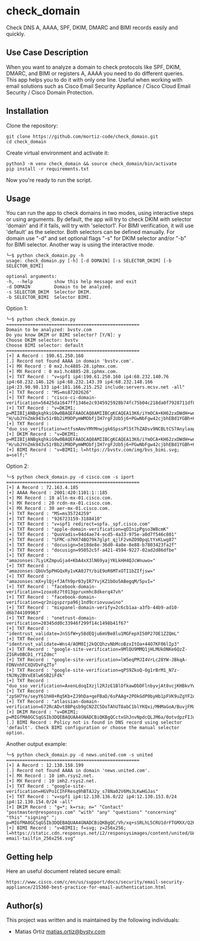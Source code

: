 # check_domain

Check DNS A, AAAA, SPF, DKIM, DMARC and BIMI records easily and quickly. 


## Use Case Description

When you want to analyze a domain to check protocols like SPF, DKIM, DMARC, and BIMI or registers A, AAAA you need to do different queries. This app helps you to do it with only one line. Useful when working with email solutions such as Cisco Email Security Appliance / Cisco Cloud Email Security / Cisco Domain Protection.


## Installation

Clone the repository:

    git clone https://github.com/mortiz-code/check_domain.git
    cd check_domain

Create virtual environment and activate it:

    python3 -m venv check_domain && source check_domain/bin/activate
    pip install -r requirements.txt

Now you're ready to run the script.


## Usage

You can run the app to check domains in two modes, using interactive steps or using arguments.
By default, the app will try to check DKIM with selector 'domain' and if it fails, will try with 'selector1'. For BIMI verification, it will use 'default' as the selector.
Both selectors can be defined manually. For domain use "-d" and set optional flags "-s" for DKIM selector and/or "-b" for BIMI selector. Another way is using the interactive mode.


    └─$ python check_domain.py -h
    usage: check_domain.py [-h] [-d DOMAIN] [-s SELECTOR_DKIM] [-b SELECTOR_BIMI]

    optional arguments:
    -h, --help        show this help message and exit
    -d DOMAIN         Domain to be analyzed.
    -s SELECTOR_DKIM  Selector DKIM.
    -b SELECTOR_BIMI  Selector BIMI.


Option 1:

    └─$ python check_domain.py
    ==================================================
    Domain to be analyzed: bvstv.com
    Do you know DKIM or BIMI selector? [Y/N]: y
    Choose DKIM selector: bvstv
    Choose BIMI selector: default
    ==================================================
    [+] A Record : 190.61.250.160
    [.] Record not found AAAA in domain 'bvstv.com'.
    [+] MX Record : 0 mx2.hc4885-28.iphmx.com.
    [+] MX Record : 0 mx1.hc4885-28.iphmx.com.
    [+] TXT Record : "v=spf1 ip4:190.61.250.160 ip4:68.232.140.76 ip4:68.232.146.126 ip4:68.232.143.39 ip4:68.232.148.166 ip4:23.90.98.133 ip4:181.166.215.252 include:servers.mcsv.net -all"
    [+] TXT Record : "MS=ms87202626"
    [+] TXT Record : "cisco-ci-domain-verification=56425da1647ff1346e2c9345925928b74fc75b04c218da0f7928711df8fc160b"
    [+] TXT Record : "v=DKIM1; p=MIIBIjANBgkqhkiG9w0BAQEFAAOCAQ8AMIIBCgKCAQEA13K6/iYmOCA+KH62zxDWdH+wn1X2ZOllAMZ/KZfvwZWKwhHQGGSU+eHCsyWbz0jJYiS1X/4C6NLya2GXrLAAkxVA8l74aPTN5yBeZP0iXBvZ1Yl47VW9C6ElRdlPyAimSiyOta5tDjSamJHGFxvwzJ5y2zh11qOYGQMCq8jEQAFX8+9CWx4t4HQ5uAwHrzXTPS3kNRn2" "H/ubJYnZmk943v51rBb2iM9DPymWMObfjIH7rgFJUb5j6+PGwNbFgw42cjbhEBd1YGBh+K4+/PBPSuOSG+miAApD+4Ki3icjt0KaOdrKaGiah+elSgElprDIIADlRHyNxsXPSLrsBXghrQIDAQAB;"
    [+] TXT Record : "duo_sso_verification=ntfsmAmvYMYMnwjgk6SpssPl5t7hZADsv9NCBLtCS7AnylaapsIfsFB9k6PItJVr"
    [+] DKIM Record : "v=DKIM1; p=MIIBIjANBgkqhkiG9w0BAQEFAAOCAQ8AMIIBCgKCAQEA13K6/iYmOCA+KH62zxDWdH+wn1X2ZOllAMZ/KZfvwZWKwhHQGGSU+eHCsyWbz0jJYiS1X/4C6NLya2GXrLAAkxVA8l74aPTN5yBeZP0iXBvZ1Yl47VW9C6ElRdlPyAimSiyOta5tDjSamJHGFxvwzJ5y2zh11qOYGQMCq8jEQAFX8+9CWx4t4HQ5uAwHrzXTPS3kNRn2" "H/ubJYnZmk943v51rBb2iM9DPymWMObfjIH7rgFJUb5j6+PGwNbFgw42cjbhEBd1YGBh+K4+/PBPSuOSG+miAApD+4Ki3icjt0KaOdrKaGiah+elSgElprDIIADlRHyNxsXPSLrsBXghrQIDAQAB;"
    [+] BIMI Record : "v=BIMI1; l=https://bvstv.com/img/bvs_bimi.svg; a=self;"


Option 2:

    └─$ python check_domain.py -d cisco.com -s iport
    ==================================================
    [+] A Record : 72.163.4.185
    [+] AAAA Record : 2001:420:1101:1::185
    [+] MX Record : 10 alln-mx-01.cisco.com.
    [+] MX Record : 20 rcdn-mx-01.cisco.com.
    [+] MX Record : 30 aer-mx-01.cisco.com.
    [+] TXT Record : "MS=ms35724259"
    [+] TXT Record : "926723159-3188410"
    [+] TXT Record : "v=spf1 redirect=spfa._spf.cisco.com"
    [+] TXT Record : "apple-domain-verification=qOInipPgso3W8cmK"
    [+] TXT Record : "QuoVadis=94d4ae74-ecd5-4a33-975e-a0d7f546c801"
    [+] TXT Record : "SFMC-o7HX74BQ79k7glpt_qjlF2vmZO9DpqLtYxKLwg87"
    [+] TXT Record : "docusign=5e18de8e-36d0-4a8e-8e88-b7803423fa2f"
    [+] TXT Record : "docusign=95052c5f-a421-4594-9227-02ad2d86dfbe"
    [+] TXT Record : "amazonses:7LyiKZmpuGja4+KbA4xX3lN69yajYKLkHH4QJcWnuwo="
    [+] TXT Record : "amazonses:QbUv5pPHGQxRy1vKA0J7Y/biE9oR6MTxOTI1bZIfjsw="
    [+] TXT Record : "amazonses:mX+ylQj+fJAfh9pr03yIR7YvjKZ1bOo5ABegqM/5pvI="
    [+] TXT Record : "facebook-domain-verification=1zoxo8z7t013gpruxmhc8dkerq47vh"
    [+] TXT Record : "facebook-domain-verification=qr2nigspzrpa96j1nd9criovuuwino"
    [+] TXT Record : "mixpanel-domain-verify=2c6cb1aa-a3fb-44b9-ad10-d6b744109963"
    [+] TXT Record : "onetrust-domain-verification=20345dd0c33946f299f14c1498b41f67"
    [+] TXT Record : "identrust_validate=JnSSfW+y58dEQju6mVBe8lu1MGFepXI50P27OE1ZZQmL"
    [+] TXT Record : "identrust_validate=Wns4/AOM0Ij2kQCQhzvNbMcoBzxItOa+44O7KF06lIp3"
    [+] TXT Record : "google-site-verification=9MlQU9MMQ1jHLMUkONKe6QzZ-ZIGRv0BCD1_rY1Zdmc"
    [+] TXT Record : "google-site-verification=lW5eqPMJI4VrLc28YW-JBkqA-FDNVnhFCXQVDvFqZTo"
    [+] TXT Record : "google-site-verification=qPS9ZkoQ-Og1rBrM1_N7z-tNJNy2BVxE8lw6SB2iFdk"
    [+] TXT Record : "duo_sso_verification=AxenLdoqIXzjl2RJzE1BlOfkawDbDFlnbyvjAt8vcjKHBkvYwEMySDRk5QmBd66v"
    [+] TXT Record : "zpSH7Ye/seyY61hH8+Rq5Kb+ZJ9hDa+qeFBaD/6sPAAg+2POkGdP0byHb1pFVK9uZgYF2AIosUSZq4MB17oydQ=="
    [+] TXT Record : "atlassian-domain-verification=672RcADvt8BPqsb9gCN2ZC5DoTAhUT8abC1blYKQxi/MHMaGoA/BuvjFMaWRtgd7"
    [+] DKIM Record : "v=DKIM1; p=MIGfMA0GCSqGSIb3DQEBAQUAA4GNADCBiQKBgQCctxGhJnvNpdcQLJM6a/0otvdpzFIJuo73OYFuw6/8bXcf8/p5JG/iME1r9fUlrNZs3kMn9ZdPYvTyRbyZ0UyMrsM3ZN2JAIop3M7sitqHgp8pbORFgQyZxq+L23I2cELq+qwtbanjWJzEPpVvrvbuz9QL8CUtS+V5N5ldq8L/lwIDAQAB;"
    [.] BIMI Record : Policy not is found in DNS record using selector 'default'. Check BIMI configuration or choose the manual selector option.


Another output example:

    └─$ python check_domain.py -d news.united.com -s united
    ==================================================
    [+] A Record : 12.130.158.199
    [.] Record not found AAAA in domain 'news.united.com'.
    [+] MX Record : 10 imh.rsys2.net.
    [+] MX Record : 10 imh2.rsys2.net.
    [+] TXT Record : "google-site-verification=HGVPo1CIhFResq9hBTAJ2y_s78Na02V6MsJLKwHGJas"
    [+] TXT Record : "v=spf1 ip4:12.130.136.0/22 ip4:12.130.153.0/24 ip4:12.130.154.0/24 -all"
    [+] DKIM Record : "g=*; k=rsa; n=" "Contact" "postmaster@responsys.com" "with" "any" "questions" "concerning" "this" "signing" "; p=MIGfMA0GCSqGSIb3DQEBAQUAA4GNADCBiQKBgQC/Vh/xq+sSRLhL5CRU1drFTGMXX/Q2KkWgl35hO4v6dTy5Qmxcuv5AwqxLiz9d0jBaxtuvYALjlGkxmk5MemgAOcCr97GlW7Cr11eLn87qdTmyE5LevnTXxVDMjIfQJt6OFzmw6Tp1t05NPWh0PbyUohZYt4qpcbiz9Kc3UB2IBwIDAQAB;"
    [+] BIMI Record : "v=BIMI1; f=svg; z=256x256; l=https://static.cdn.responsys.net/i2/responsysimages/content/united/UA-email-tailfin_256x256.svg"



## Getting help

Here an useful document related secure email:

    https://www.cisco.com/c/en/us/support/docs/security/email-security-appliance/215360-best-practice-for-email-authentication.html 


## Author(s)

This project was written and is maintained by the following individuals:

* Matias Ortiz <matias.ortiz@bvstv.com>
